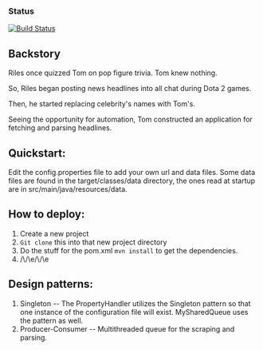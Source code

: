 ### Status

[![Build Status](https://travis-ci.org/beatyt/TheMemencholyOfRiles.svg?branch=master)](https://travis-ci.org/beatyt/TheMemencholyOfRiles)

## Backstory

Riles once quizzed Tom on pop figure trivia.  Tom knew nothing.

So, Riles began posting news headlines into all chat during Dota 2 games.

Then, he started replacing celebrity's names with Tom's.

Seeing the opportunity for automation, Tom constructed an application for fetching and parsing headlines.

## Quickstart:

Edit the config.properties file to add your own url and data files.  Some data files are found in the target/classes/data directory, the ones read at startup are in src/main/java/resources/data.


## How to deploy:

1. Create a new project
2. `Git clone` this into that new project directory
3. Do the stuff for the pom.xml `mvn install` to get the dependencies.
4. /\\/\\e/\\/\\e

## Design patterns:

1. Singleton -- The PropertyHandler utilizes the Singleton pattern so that one instance of the configuration file will exist.  MySharedQueue uses the pattern as well.
2. Producer-Consumer -- Multithreaded queue for the scraping and parsing.